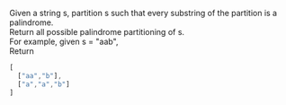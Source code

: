Given a string s, partition s such that every substring of the partition is a palindrome.  
Return all possible palindrome partitioning of s.  
For example, given s = "aab",  
Return  
```javascript
[
  ["aa","b"],
  ["a","a","b"]
]
```
